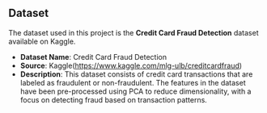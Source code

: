 ## Dataset

The dataset used in this project is the **Credit Card Fraud Detection** dataset available on Kaggle.

- **Dataset Name**: Credit Card Fraud Detection
- **Source**: Kaggle(https://www.kaggle.com/mlg-ulb/creditcardfraud)
- **Description**: This dataset consists of credit card transactions that are labeled as fraudulent or non-fraudulent. The features in the dataset have been pre-processed using PCA to reduce dimensionality, with a focus on detecting fraud based on transaction patterns.
